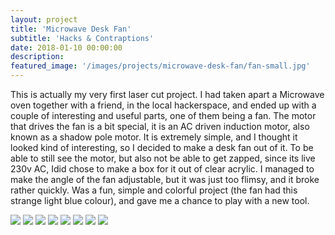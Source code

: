 ```yaml
---
layout: project
title: 'Microwave Desk Fan'
subtitle: 'Hacks & Contraptions'
date: 2018-01-10 00:00:00
description: 
featured_image: '/images/projects/microwave-desk-fan/fan-small.jpg'
---
```



This is actually my very first laser cut project. I had taken apart a Microwave oven together with a friend, in the local hackerspace, and ended up with a couple of interesting and useful parts, one of them being a fan. The motor that drives the fan is a bit special, it is an AC driven induction motor, also known as a shadow pole motor. It is extremely simple, and I thought it looked kind of interesting, so I decided to make a desk fan out of it. To be able to still see the motor, but also not be able to get zapped, since its live 230v AC, Idid chose to make a box for it out of clear acrylic.
I managed to make the angle of the fan adjustable, but it was just too flimsy, and it broke rather quickly.
Was a fun, simple and colorful project (the fan had this strange light blue colour), and gave me a chance to play with a new tool.



<div class="gallery" data-columns="4">
	<img src="/images/projects/microwave-desk-fan/fan-1.jpg">
	<img src="/images/projects/microwave-desk-fan/fan-2.jpg">
	<img src="/images/projects/microwave-desk-fan/fan-3.jpg">
	<img src="/images/projects/microwave-desk-fan/fan-4.jpg">
	<img src="/images/projects/microwave-desk-fan/fan-5.jpg">
	<img src="/images/projects/microwave-desk-fan/fan-6.jpg">
	<img src="/images/projects/microwave-desk-fan/fan-7.jpg">
	<img src="/images/projects/microwave-desk-fan/fan-8.jpg">
</div>